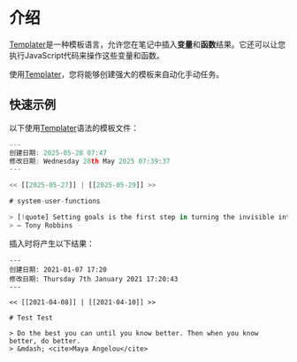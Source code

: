 # 介绍

[Templater](https://github.com/SilentVoid13/Templater)是一种模板语言，允许您在笔记中插入**变量**和**函数**结果。它还可以让您执行JavaScript代码来操作这些变量和函数。

使用[Templater](https://github.com/SilentVoid13/Templater)，您将能够创建强大的模板来自动化手动任务。

## 快速示例

以下使用[Templater](https://github.com/SilentVoid13/Templater)语法的模板文件：

```javascript
---
创建日期: 2025-05-28 07:47
修改日期: Wednesday 28th May 2025 07:39:37
---

<< [[2025-05-27]] | [[2025-05-29]] >>

# system-user-functions

> [!quote] Setting goals is the first step in turning the invisible into the visible.
> — Tony Robbins
```

插入时将产生以下结果：

````
---
创建日期: 2021-01-07 17:20
修改日期: Thursday 7th January 2021 17:20:43
---

<< [[2021-04-08]] | [[2021-04-10]] >>

# Test Test

> Do the best you can until you know better. Then when you know better, do better.
> &mdash; <cite>Maya Angelou</cite>
````
